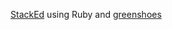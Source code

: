 [StackEd](https://github.com/SathyaBhat/StackEd) using Ruby and [greenshoes](https://github.com/ashbb/green_shoes)
